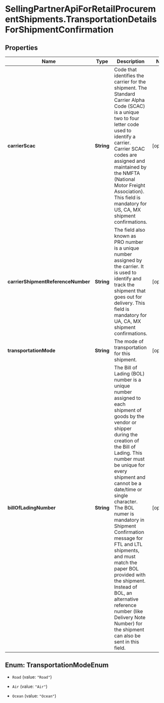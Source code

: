 # SellingPartnerApiForRetailProcurementShipments.TransportationDetailsForShipmentConfirmation

## Properties

Name | Type | Description | Notes
------------ | ------------- | ------------- | -------------
**carrierScac** | **String** | Code that identifies the carrier for the shipment. The Standard Carrier Alpha Code (SCAC) is a unique two to four letter code used to identify a carrier. Carrier SCAC codes are assigned and maintained by the NMFTA (National Motor Freight Association). This field is mandatory for US, CA, MX shipment confirmations. | [optional] 
**carrierShipmentReferenceNumber** | **String** | The field also known as PRO number is a unique number assigned by the carrier. It is used to identify and track the shipment that goes out for delivery. This field is mandatory for UA, CA, MX shipment confirmations. | [optional] 
**transportationMode** | **String** | The mode of transportation for this shipment. | [optional] 
**billOfLadingNumber** | **String** | The Bill of Lading (BOL) number is a unique number assigned to each shipment of goods by the vendor or shipper during the creation of the Bill of Lading. This number must be unique for every shipment and cannot be a date/time or single character. The BOL numer is mandatory in Shipment Confirmation message for FTL and LTL shipments, and must match the paper BOL provided with the shipment. Instead of BOL, an alternative reference number (like Delivery Note Number) for the shipment can also be sent in this field. | [optional] 



## Enum: TransportationModeEnum


* `Road` (value: `"Road"`)

* `Air` (value: `"Air"`)

* `Ocean` (value: `"Ocean"`)




